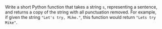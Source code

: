 Write a short Python function that takes a string `s`, representing a sentence, and returns a copy of the string with all punctuation removed. For example, if given the string ```"Let's try, Mike."```, this function would return ```"Lets try Mike"```.